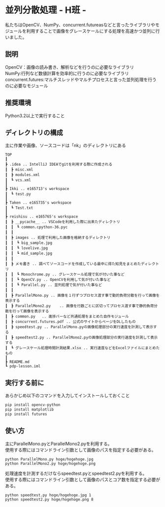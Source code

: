 並列分散処理 - H班 -
====

私たちはOpenCV、NumPy、concurrent.futureasなどと言ったライブラリやモジュールを利用することで画像をグレースケールにする処理を高速かつ並列に行いました。

## 説明

OpenCV：画像の読み書き、解析などを行うのに必要なライブラリ  
NumPy:行列など数値計算を効率的に行うのに必要なライブラリ  
concurrent.futures:マルチスレッドやマルチプロセスと言った並列処理を行うのに必要なモジュール

## 推奨環境

Python3.2以上で実行すること

## ディレクトリの構成
主に作業や画像、ソースコードは「nk」のディレクトリにある
```
TOP  
┃  
┣ .idea .. IntelliJ IDEAでgitを利用する際に作成される  
┃　┣ misc.xml  
┃　┣ modules.xml  
┃　┗ vcs.xml  
┃  
┣ Ikki .. e165713's workspace  
┃　┗ test.py  
┃  
┣ Taken .. e165735's workspace  
┃　┗ Test.txt  
┃  
┣ reishisu .. e165765's workspace  
┃　┣ __pycache__ .. VSCodeを利用した際に出来たディレクトリ  
┃　┃　┗ common.cpython-36.pyc  
┃　┃  
┃　┣ images .. 処理で利用した画像を格納するディレクトリ  
┃　┃　┗ big_sample.jpg  
┃　┃　┗ lovelive.jpg  
┃　┃　┗ mid_sample.jpg  
┃　┃  
┃　┣ メモ書き .. 調べてソースコードを作成している最中に得た知見をまとめたディレクトリ  
┃　┃　┗ Monochrome.py .. グレースケール処理で気が付いた事など  
┃　┃　┗ OpenCV.py .. OpenCVを利用して気が付いた事など  
┃　┃　┗ Parallel.py .. 並列処理で気が付いた事など  
┃　┃  
┃　┣ ParallelMono.py	.. 画像を１行ずつプロセス渡す事で動的負荷分散を行って画像を表示する  
┃　┣ ParallelMono2.py	.. 画像を行数ごとに区切ってプロセス渡す事で静的負荷分散を行って画像を表示する  
┃　┣ common.py	.. 進捗バーなど共通処理をまとめた自作モジュール  
┃　┣ concurrent.futures.pdf .. 公式のサイトからページをDLしたもの  
┃　┣ speedtest.py .. ParallelMono.pyの画像処理部分の実行速度を計測して表示する  
┃　┣ speedtest2.py .. ParallelMono2.pyの画像処理部分の実行速度を計測して表示する  
┃　┗ グレースケール処理時間計測結果.xlsx .. 実行速度などをExcelファイルにまとめたもの  
┃  
┣ README.md  
┗ pdp-lesson.iml  
```

## 実行する前に

あらかじめ以下のコマンドを入力してインストールしておくこと
```zsh
pip install opencv-python
pip install matplotlib
pip install futures
```

## 使い方  

主にParallelMono.pyとParallelMono2.pyを利用する。  
使用する際にはコマンドライン引数として画像のパスを指定する必要がある。  
```
python ParallelMono.py hoge/hogehoge.jpg  
python ParallelMono2.py hoge/hogehoge.png  
```
  
処理速度を計測するだけならspeedtest.pyとspeedtest2.pyを利用する。  
使用する際にはコマンドライン引数として画像のパスとコア数を指定する必要がある。  
```
python speedtest.py hoge/hogehoge.jpg 1  
python speedtest2.py hoge/hogehoge.png 8  
```
